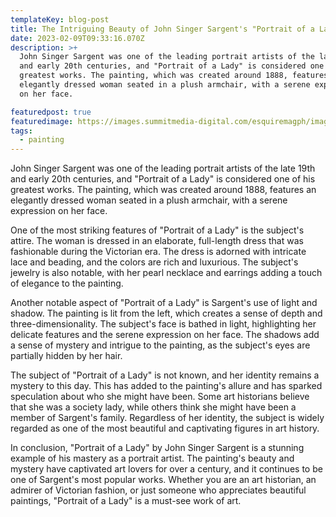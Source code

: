 ```yaml
---
templateKey: blog-post
title: The Intriguing Beauty of John Singer Sargent's "Portrait of a Lady
date: 2023-02-09T09:33:16.070Z
description: >+
  John Singer Sargent was one of the leading portrait artists of the late 19th
  and early 20th centuries, and "Portrait of a Lady" is considered one of his
  greatest works. The painting, which was created around 1888, features an
  elegantly dressed woman seated in a plush armchair, with a serene expression
  on her face.

featuredpost: true
featuredimage: https://images.summitmedia-digital.com/esquiremagph/images/2017/01/20/paintingcover.png
tags:
  - painting
---
```

John Singer Sargent was one of the leading portrait artists of the late 19th and early 20th centuries, and "Portrait of a Lady" is considered one of his greatest works. The painting, which was created around 1888, features an elegantly dressed woman seated in a plush armchair, with a serene expression on her face.

One of the most striking features of "Portrait of a Lady" is the subject's attire. The woman is dressed in an elaborate, full-length dress that was fashionable during the Victorian era. The dress is adorned with intricate lace and beading, and the colors are rich and luxurious. The subject's jewelry is also notable, with her pearl necklace and earrings adding a touch of elegance to the painting.

Another notable aspect of "Portrait of a Lady" is Sargent's use of light and shadow. The painting is lit from the left, which creates a sense of depth and three-dimensionality. The subject's face is bathed in light, highlighting her delicate features and the serene expression on her face. The shadows add a sense of mystery and intrigue to the painting, as the subject's eyes are partially hidden by her hair.

The subject of "Portrait of a Lady" is not known, and her identity remains a mystery to this day. This has added to the painting's allure and has sparked speculation about who she might have been. Some art historians believe that she was a society lady, while others think she might have been a member of Sargent's family. Regardless of her identity, the subject is widely regarded as one of the most beautiful and captivating figures in art history.

In conclusion, "Portrait of a Lady" by John Singer Sargent is a stunning example of his mastery as a portrait artist. The painting's beauty and mystery have captivated art lovers for over a century, and it continues to be one of Sargent's most popular works. Whether you are an art historian, an admirer of Victorian fashion, or just someone who appreciates beautiful paintings, "Portrait of a Lady" is a must-see work of art.